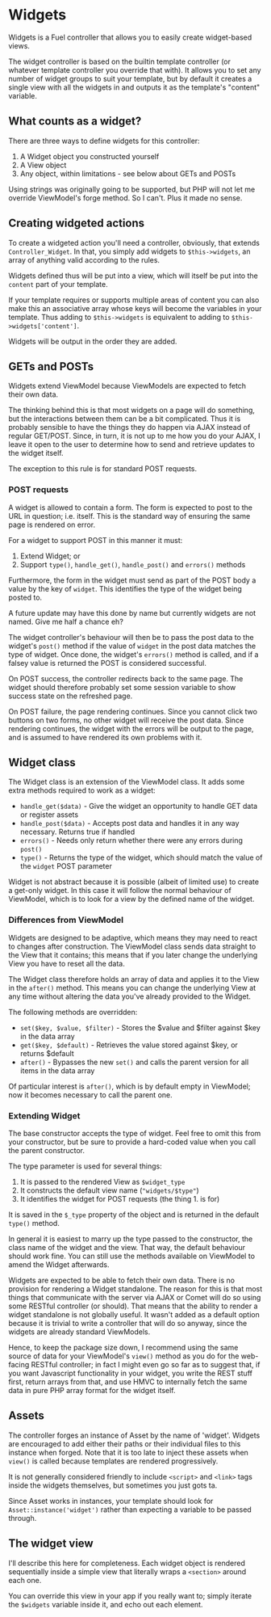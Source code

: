 # Widgets

Widgets is a Fuel controller that allows you to easily create widget-based views.

The widget controller is based on the builtin template controller (or whatever template controller
you override that with). It allows you to set any number of widget groups to suit your template, but
by default it creates a single view with all the widgets in and outputs it as the template's
"content" variable.

## What counts as a widget?

There are three ways to define widgets for this controller:

1. A Widget object you constructed yourself
2. A View object
3. Any object, within limitations - see below about GETs and POSTs

Using strings was originally going to be supported, but PHP will not let me override ViewModel's
forge method. So I can't. Plus it made no sense.

## Creating widgeted actions

To create a widgeted action you'll need a controller, obviously, that extends `Controller_Widget`.
In that, you simply add widgets to `$this->widgets`, an array of anything valid according to the
rules.

Widgets defined thus will be put into a view, which will itself be put into the `content` part of
your template.

If your template requires or supports multiple areas of content you can also make this an
associative array whose keys will become the variables in your template. Thus adding to
`$this->widgets` is equivalent to adding to `$this->widgets['content']`.

Widgets will be output in the order they are added.

## GETs and POSTs

Widgets extend ViewModel because ViewModels are expected to fetch their own data.

The thinking behind this is that most widgets on a page will do something, but the interactions
between them can be a bit complicated. Thus it is probably sensible to have the things they do
happen via AJAX instead of regular GET/POST. Since, in turn, it is not up to me how you do your
AJAX, I leave it open to the user to determine how to send and retrieve updates to the widget
itself.

The exception to this rule is for standard POST requests.

### POST requests

A widget is allowed to contain a form. The form is expected to post to the URL in question; i.e.
itself. This is the standard way of ensuring the same page is rendered on error.

For a widget to support POST in this manner it must:

1. Extend Widget; or
2. Support `type()`, `handle_get()`, `handle_post()` and `errors()` methods

Furthermore, the form in the widget must send as part of the POST body a value by the key of
`widget`. This identifies the type of the widget being posted to.

A future update may have this done by name but currently widgets are not named. Give me half a
chance eh?

The widget controller's behaviour will then be to pass the post data to the widget's `post()` method
if the value of `widget` in the post data matches the type of widget. Once done, the widget's
`errors()` method is called, and if a falsey value is returned the POST is considered successful.

On POST success, the controller redirects back to the same page. The widget should therefore
probably set some session variable to show success state on the refreshed page.

On POST failure, the page rendering continues. Since you cannot click two buttons on two forms, no
other widget will receive the post data. Since rendering continues, the widget with the errors will
be output to the page, and is assumed to have rendered its own problems with it.

## Widget class

The Widget class is an extension of the ViewModel class. It adds some extra methods required to work
as a widget:

* `handle_get($data)` - Give the widget an opportunity to handle GET data or register assets
* `handle_post($data)` - Accepts post data and handles it in any way necessary. Returns true if handled
* `errors()` - Needs only return whether there were any errors during `post()`
* `type()` - Returns the type of the widget, which should match the value of the `widget` POST parameter

Widget is not abstract because it is possible (albeit of limited use) to create a get-only widget.
In this case it will follow the normal behaviour of ViewModel, which is to look for a view by the
defined name of the widget.

### Differences from ViewModel

Widgets are designed to be adaptive, which means they may need to react to changes after
construction. The ViewModel class sends data straight to the View that it contains; this means that
if you later change the underlying View you have to reset all the data.

The Widget class therefore holds an array of data and applies it to the View in the `after()`
method. This means you can change the underlying View at any time without altering the data you've
already provided to the Widget.

The following methods are overridden:

* `set($key, $value, $filter)` - Stores the $value and $filter against $key in the data array
* `get($key, $default)` - Retrieves the value stored against $key, or returns $default
* `after()` - Bypasses the new `set()` and calls the parent version for all items in the data array

Of particular interest is `after()`, which is by default empty in ViewModel; now it becomes
necessary to call the parent one.

### Extending Widget

The base constructor accepts the type of widget. Feel free to omit this from your constructor, but
be sure to provide a hard-coded value when you call the parent constructor.

The type parameter is used for several things:

1. It is passed to the rendered View as `$widget_type`
2. It constructs the default view name (`"widgets/$type"`)
3. It identifies the widget for POST requests (the thing 1. is for)

It is saved in the `$_type` property of the object and is returned in the default `type()` method.

In general it is easiest to marry up the type passed to the constructor, the class name of the
widget and the view. That way, the default behaviour should work fine. You can still use the methods
available on ViewModel to amend the Widget afterwards.

Widgets are expected to be able to fetch their own data. There is no provision for rendering
a Widget standalone. The reason for this is that most things that communicate with the server via
AJAX or Comet will do so using some RESTful controller (or should). That means that the ability to
render a widget standalone is not globally useful. It wasn't added as a default option because it is
trivial to write a controller that will do so anyway, since the widgets are already standard
ViewModels.

Hence, to keep the package size down, I recommend using the same source of data for your ViewModel's
`view()` method as you do for the web-facing RESTful controller; in fact I might even go so far as
to suggest that, if you want Javascript functionality in your widget, you write the REST stuff
first, return arrays from that, and use HMVC to internally fetch the same data in pure PHP array
format for the widget itself.

## Assets

The controller forges an instance of Asset by the name of 'widget'. Widgets are encouraged to add
either their paths or their individual files to this instance when forged. Note that it is too late
to inject these assets when `view()` is called because templates are rendered progressively.

It is not generally considered friendly to include `<script>` and `<link>` tags inside the widgets
themselves, but sometimes you just gots ta.

Since Asset works in instances, your template should look for `Asset::instance('widget')` rather
than expecting a variable to be passed through.

## The widget view

I'll describe this here for completeness. Each widget object is rendered sequentially inside a
simple view that literally wraps a `<section>` around each one.

You can override this view in your app if you really want to; simply iterate the `$widgets` variable
inside it, and echo out each element.
